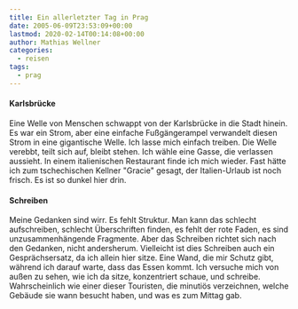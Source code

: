 ```yaml
---
title: Ein allerletzter Tag in Prag
date: 2005-06-09T23:53:09+00:00
lastmod: 2020-02-14T00:14:08+00:00
author: Mathias Wellner
categories:
  - reisen
tags:
  - prag
---
```

#### Karlsbrücke

Eine Welle von Menschen schwappt von der Karlsbrücke in die Stadt hinein. Es war ein Strom, aber eine einfache Fußgängerampel verwandelt diesen Strom in eine gigantische Welle. Ich lasse mich einfach treiben. Die Welle verebbt, teilt sich auf, bleibt stehen. Ich wähle eine Gasse, die verlassen aussieht. In einem italienischen Restaurant finde ich mich wieder. Fast hätte ich zum tschechischen Kellner "Gracie" gesagt, der Italien-Urlaub ist noch frisch. Es ist so dunkel hier drin.
  
#### Schreiben

Meine Gedanken sind wirr. Es fehlt Struktur. Man kann das schlecht aufschreiben, schlecht Überschriften finden, es fehlt der rote Faden, es sind unzusammenhängende Fragmente. Aber das Schreiben richtet sich nach den Gedanken, nicht andersherum. Vielleicht ist dies Schreiben auch ein Gesprächsersatz, da ich allein hier sitze. Eine Wand, die mir Schutz gibt, während ich darauf warte, dass das Essen kommt. Ich versuche mich von außen zu sehen, wie ich da sitze, konzentriert schaue, und schreibe. Wahrscheinlich wie einer dieser Touristen, die minutiös verzeichnen, welche Gebäude sie wann besucht haben, und was es zum Mittag gab.
